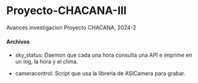# Proyecto-CHACANA-III
Avances investigacion Proyecto CHACANA, 2024-2

#### Archivos
* sky_status: Daemon que cada una hora consulta una API e imprime en un log, la hora y el clima.

* cameracontrol: Script que usa la libreria de ASICamera para grabar.

